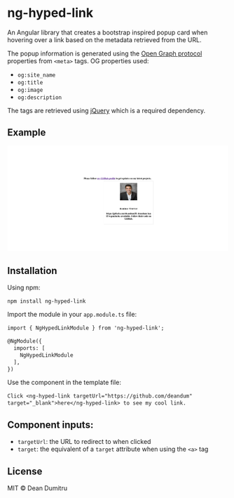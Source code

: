 # ng-hyped-link

An Angular library that creates a bootstrap inspired popup card when hovering over a link based on the metadata retrieved from the URL.

The popup information is generated using the [Open Graph protocol](https://ogp.me/) properties from `<meta>` tags. OG properties used:
- `og:site_name`
- `og:title`
- `og:image`
- `og:description`

The tags are retrieved using [jQuery](https://jquery.com/) which is a required dependency.


## Example
![](docs/ng-hyped-link-demo.png)


## Installation

Using npm:
```
npm install ng-hyped-link
```

Import the module in your `app.module.ts` file:
```angular2
import { NgHypedLinkModule } from 'ng-hyped-link';
```

```angular2
@NgModule({
  imports: [
    NgHypedLinkModule
  ],
})
```

Use the component in the template file:
```angular2html
Click <ng-hyped-link targetUrl="https://github.com/deandum" target="_blank">here</ng-hyped-link> to see my cool link.
```


## Component inputs:
- `targetUrl`: the URL to redirect to when clicked
- `target`: the equivalent of a `target` attribute when using the `<a>` tag


## License
MIT © Dean Dumitru
